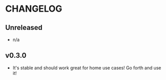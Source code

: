 # CHANGELOG

## Unreleased

- n/a

## v0.3.0

- It's stable and should work great for home use cases! Go forth and use it!
